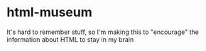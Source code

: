 # html-museum
It's hard to remember stuff, so I'm making this to "encourage" the information about HTML to stay in my brain
